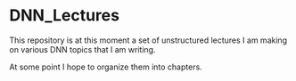 # DNN_Lectures

This repository is at this moment a set of unstructured lectures I am making on various DNN topics that I am writing.

At some point I hope to organize them into chapters.

